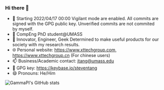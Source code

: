 ### Hi there 👋
- :triangular_flag_on_post: Starting 2022/04/17 00:00 Vigilant mode are enabled. All commits are signed with the GPG public key. Unverified commits are not commited by myself.
- 🔭 CompEng PhD student@UMASS
- 🌱 Innovator, Engineer, Geek Determined to make useful products for our society with my research results.
- 🌐 Personal website: https://www.xttechgroup.com, https://www.xttechgroup.cn (For chinese users)
- 📫 Business/Academic contact: jtang@umass.edu
- 🔑 GPG key: https://keybase.io/steventang
- 😄 Pronouns: He/Him

![GammaPI's GitHub stats](https://github-readme-stats.vercel.app/api?username=gammapi&count_private=true)
<!--
**GammaPi/gammapi** is a ✨ _special_ ✨ repository because its `README.md` (this file) appears on your GitHub profile.

Here are some ideas to get you started:

- 🔭 I’m currently working on ...
- 🌱 I’m currently learning ...
- 👯 I’m looking to collaborate on ...
- 🤔 I’m looking for help with ...
- 💬 Ask me about ...
- 📫 How to reach me: ...
- 😄 Pronouns: ...
- ⚡ Fun fact: ...
-->
